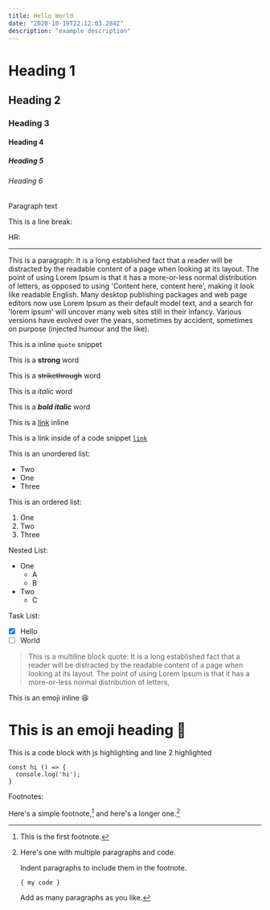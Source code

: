```yaml
---
title: Hello World
date: "2020-10-19T22:12:03.284Z"
description: "example description"
---
```


# Heading 1
## Heading 2
### Heading 3
#### Heading 4
##### Heading 5
###### Heading 6

Paragraph text

This is a line break:

HR:

---

This is a paragraph: It is a long established fact that a reader will be distracted by the readable content of a page when looking at its layout. The point of using Lorem Ipsum is that it has a more-or-less normal distribution of letters, as opposed to using 'Content here, content here', making it look like readable English. Many desktop publishing packages and web page editors now use Lorem Ipsum as their default model text, and a search for 'lorem ipsum' will uncover many web sites still in their infancy. Various versions have evolved over the years, sometimes by accident, sometimes on purpose (injected humour and the like).

This is a inline `quote` snippet

This is a **strong** word

This is a ~~strikethrough~~ word

This is a _italic_ word

This is a ***bold italic*** word

This is a [link](/#) inline

This is a link inside of a code snippet [`link`](/#)

This is an unordered list:

 - Two
 - One
 - Three


This is an ordered list:

 1. One
 2. Two
 3. Three

Nested List:

 - One
   * A
   * B
 - Two
   * C 

Task List:

 - [x] Hello
 - [ ] World

> This is a multiline block quote:
> It is a long established fact that a reader will be distracted by the readable content of a page when looking at its layout. 
> The point of using Lorem Ipsum is that it has a more-or-less normal distribution of letters,

This is an emoji inline 😆

# This is an emoji heading 🗿

This is a code block with js highlighting and line 2 highlighted

```javascript{2}
const hi () => {
  console.log('hi');
}
```

Footnotes:

Here's a simple footnote,[^1] and here's a longer one.[^bignote]

[^1]: This is the first footnote.

[^bignote]: Here's one with multiple paragraphs and code.

    Indent paragraphs to include them in the footnote.

    `{ my code }`

    Add as many paragraphs as you like.

